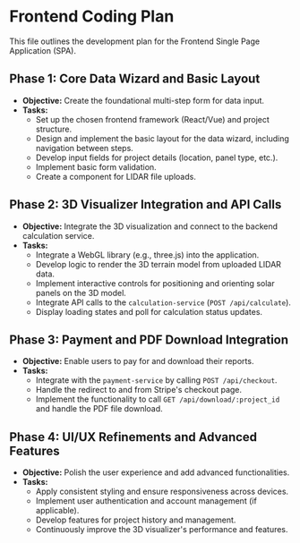 # Frontend Coding Plan

This file outlines the development plan for the Frontend Single Page Application (SPA).

## Phase 1: Core Data Wizard and Basic Layout

*   **Objective:** Create the foundational multi-step form for data input.
*   **Tasks:**
    *   Set up the chosen frontend framework (React/Vue) and project structure.
    *   Design and implement the basic layout for the data wizard, including navigation between steps.
    *   Develop input fields for project details (location, panel type, etc.).
    *   Implement basic form validation.
    *   Create a component for LIDAR file uploads.

## Phase 2: 3D Visualizer Integration and API Calls

*   **Objective:** Integrate the 3D visualization and connect to the backend calculation service.
*   **Tasks:**
    *   Integrate a WebGL library (e.g., three.js) into the application.
    *   Develop logic to render the 3D terrain model from uploaded LIDAR data.
    *   Implement interactive controls for positioning and orienting solar panels on the 3D model.
    *   Integrate API calls to the `calculation-service` (`POST /api/calculate`).
    *   Display loading states and poll for calculation status updates.

## Phase 3: Payment and PDF Download Integration

*   **Objective:** Enable users to pay for and download their reports.
*   **Tasks:**
    *   Integrate with the `payment-service` by calling `POST /api/checkout`.
    *   Handle the redirect to and from Stripe's checkout page.
    *   Implement the functionality to call `GET /api/download/:project_id` and handle the PDF file download.

## Phase 4: UI/UX Refinements and Advanced Features

*   **Objective:** Polish the user experience and add advanced functionalities.
*   **Tasks:**
    *   Apply consistent styling and ensure responsiveness across devices.
    *   Implement user authentication and account management (if applicable).
    *   Develop features for project history and management.
    *   Continuously improve the 3D visualizer's performance and features.
